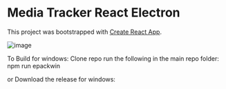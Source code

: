 # Media Tracker React Electron
This project was bootstrapped with [Create React App](https://github.com/facebook/create-react-app).

![image](https://user-images.githubusercontent.com/22167677/147900037-01cf57b8-8a77-4b57-9aab-89c4854097fd.png)

To Build for windows:
Clone repo
run the following in the main repo folder:
npm run epackwin

or Download the release for windows:

